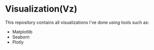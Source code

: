 # Visualization(Vz)
This repository contains all visualizations I've done using tools such as:
- Matplotlib
- Seaborn
- Plotly
